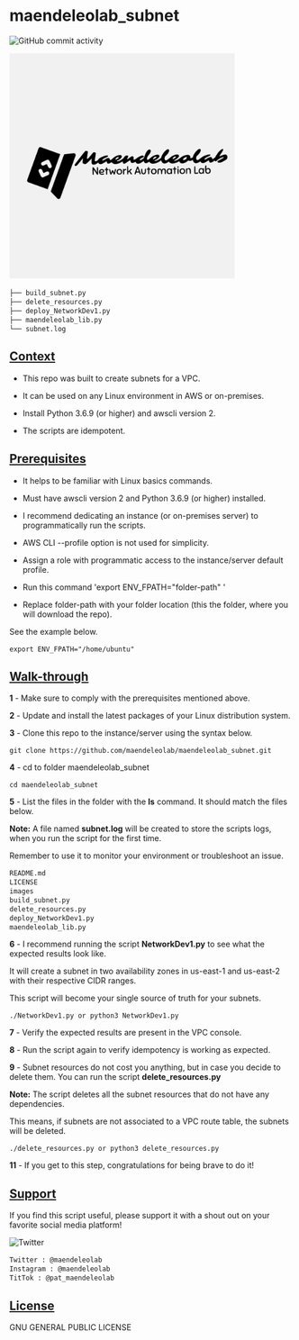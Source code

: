 # maendeleolab_subnet
![GitHub commit activity](https://img.shields.io/github/last-commit/maendeleolab/maendeleolab_subnet)

<img src="/images/banner.png" width=400>

```
├── build_subnet.py
├── delete_resources.py
├── deploy_NetworkDev1.py
├── maendeleolab_lib.py
└── subnet.log
```

## [Context](#Context)

- This repo was built to create subnets for a VPC. 

- It can be used on any Linux environment in AWS or on-premises. 

- Install Python 3.6.9 (or higher) and awscli version 2.

- The scripts are idempotent. 

## [Prerequisites](#Prerequisites)

- It helps to be familiar with Linux basics commands.

- Must have awscli version 2 and Python 3.6.9 (or higher) installed.

- I recommend dedicating an instance (or on-premises server) to programmatically run the scripts.  

- AWS CLI --profile option is not used for simplicity. 

- Assign a role with programmatic access to the instance/server default profile.

- Run this command 'export ENV_FPATH="folder-path" ' 

- Replace folder-path with your folder location (this the folder, where you will download the repo). 

See the example below.

```
export ENV_FPATH="/home/ubuntu"
```

## [Walk-through](#Walk-through)

**1**  - Make sure to comply with the prerequisites mentioned above.

**2**  - Update and install the latest packages of your Linux distribution system.

**3**  - Clone this repo to the instance/server using the syntax below.

```
git clone https://github.com/maendeleolab/maendeleolab_subnet.git
```

**4**  - cd to folder maendeleolab_subnet

```
cd maendeleolab_subnet
```

**5**  - List the files in the folder with the **ls** command. It should match the files below.

**Note:** A file named **subnet.log** will be created to store the scripts logs, when you run the script for the first time.

Remember to use it to monitor your environment or troubleshoot an issue.

```
README.md
LICENSE
images
build_subnet.py
delete_resources.py
deploy_NetworkDev1.py
maendeleolab_lib.py
```

**6**  - I recommend running the script **NetworkDev1.py** to see what the expected results look like. 

It will create a subnet in two availability zones in us-east-1 and us-east-2 with their respective CIDR ranges.

This script will become your single source of truth for your subnets. 

```
./NetworkDev1.py or python3 NetworkDev1.py
```

**7**  - Verify the expected results are present in the VPC console. 

**8**  - Run the script again to verify idempotency is working as expected. 

**9**  - Subnet resources do not cost you anything, but in case you decide to delete them. You can run the script **delete_resources.py**
	
**Note:** The script deletes all the subnet resources that do not have any dependencies. 
	
This means, if subnets are not associated to a VPC route table, the subnets will be deleted. 

```
./delete_resources.py or python3 delete_resources.py
```

**11** - If you get to this step, congratulations for being brave to do it! 

## [Support](#Support)
If you find this script useful, please support it with a shout out on your favorite social media platform!

![Twitter](https://img.shields.io/twitter/follow/maendeleolab?style=social)
```
Twitter : @maendeleolab
Instagram : @maendeleolab
TitTok : @pat_maendeleolab
```
## [License](#License)
GNU GENERAL PUBLIC LICENSE

	
